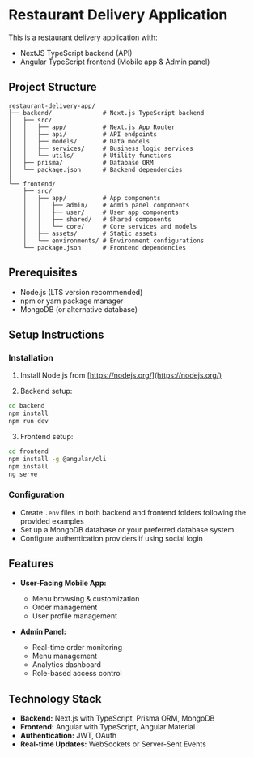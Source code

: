 # Restaurant Delivery Application

This is a restaurant delivery application with:
- NextJS TypeScript backend (API)
- Angular TypeScript frontend (Mobile app & Admin panel)

## Project Structure

```
restaurant-delivery-app/
├── backend/              # Next.js TypeScript backend
│   ├── src/
│   │   ├── app/          # Next.js App Router
│   │   ├── api/          # API endpoints
│   │   ├── models/       # Data models
│   │   ├── services/     # Business logic services
│   │   └── utils/        # Utility functions
│   ├── prisma/           # Database ORM
│   └── package.json      # Backend dependencies
│
└── frontend/
    ├── src/
    │   ├── app/          # App components
    │   │   ├── admin/    # Admin panel components
    │   │   ├── user/     # User app components
    │   │   ├── shared/   # Shared components
    │   │   └── core/     # Core services and models
    │   ├── assets/       # Static assets
    │   └── environments/ # Environment configurations
    └── package.json      # Frontend dependencies
```

## Prerequisites

- Node.js (LTS version recommended)
- npm or yarn package manager
- MongoDB (or alternative database)

## Setup Instructions

### Installation

1. Install Node.js from [https://nodejs.org/](https://nodejs.org/)

2. Backend setup:
```bash
cd backend
npm install
npm run dev
```

3. Frontend setup:
```bash
cd frontend
npm install -g @angular/cli
npm install
ng serve
```

### Configuration

- Create `.env` files in both backend and frontend folders following the provided examples
- Set up a MongoDB database or your preferred database system
- Configure authentication providers if using social login

## Features

- **User-Facing Mobile App:**
  - Menu browsing & customization
  - Order management
  - User profile management

- **Admin Panel:**
  - Real-time order monitoring
  - Menu management
  - Analytics dashboard
  - Role-based access control

## Technology Stack

- **Backend:** Next.js with TypeScript, Prisma ORM, MongoDB
- **Frontend:** Angular with TypeScript, Angular Material
- **Authentication:** JWT, OAuth
- **Real-time Updates:** WebSockets or Server-Sent Events
